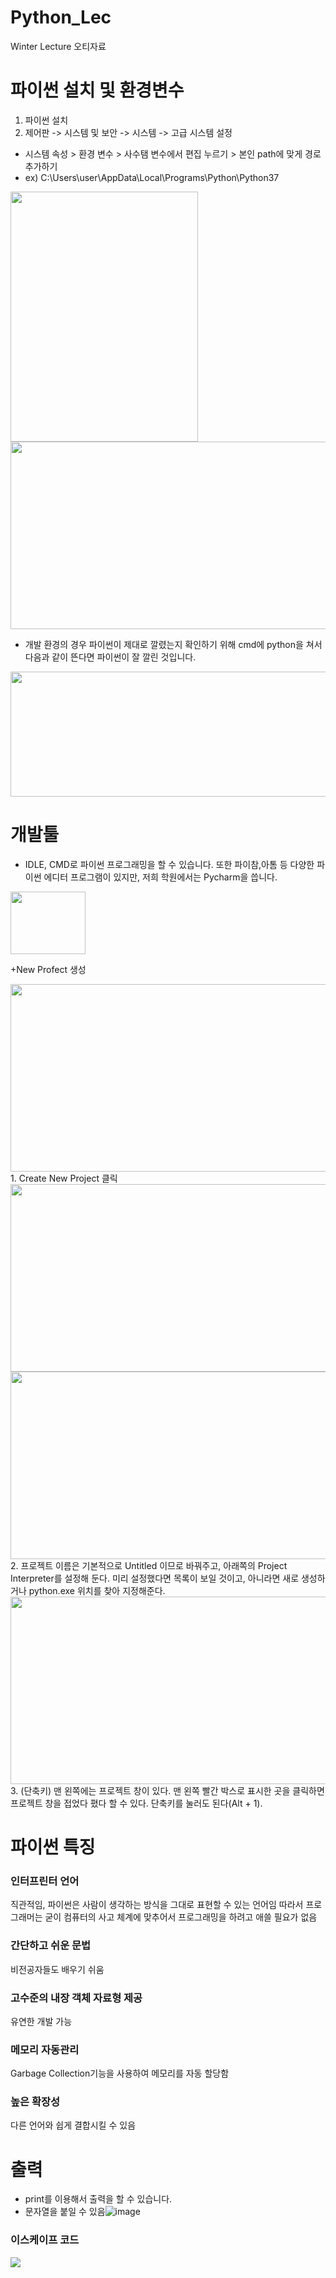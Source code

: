 # Python_Lec
Winter Lecture 오티자료



# 파이썬 설치 및 환경변수

1. 파이썬 설치
2. 제어판 -> 시스템 및 보안 -> 시스템 -> 고급 시스템 설정 
+ 시스템 속성 > 환경 변수 > 사수탬 변수에서 편집 누르기 > 본인 path에 맞게 경로 추가하기
+ ex) C:\Users\user\AppData\Local\Programs\Python\Python37 

<img src="https://user-images.githubusercontent.com/66208800/147761988-53b8867d-a4a5-4edd-ab7f-e0cde271cd64.png" width = "300" height="400"/>
<img src="https://user-images.githubusercontent.com/66208800/147762003-765ff0c6-0d9b-4e3b-8a56-819222dce0ce.png" width = "600" height="300"/>


+ 개발 환경의 경우 파이썬이 제대로 깔렸는지 확인하기 위해 cmd에 python을 쳐서 다음과 같이 뜬다면 파이썬이 잘 깔린 것입니다.
<img src="https://user-images.githubusercontent.com/66208800/147762432-5b43bb09-1aca-4c2d-a7f5-abbfa96ff5f4.png" width = "600" height="200"/>


# 개발툴

+ IDLE, CMD로 파이썬 프로그래밍을 할 수 있습니다. 또한 파이참,아톰 등 다양한 파이썬 에디터 프로그램이 있지만, 저희 학원에서는 Pycharm을 씁니다.
<img src="https://user-images.githubusercontent.com/66208800/147762711-81a4fad6-d476-4d50-80be-17975904101d.png" width = "120" height="100"/>

+New Profect 생성

<img src="https://user-images.githubusercontent.com/66208800/147763775-a7735ee9-36d2-4aab-ae29-ba9dff76ffb8.png" width = "600" height="300"/>
1. Create New Project 클릭

<img src="https://user-images.githubusercontent.com/66208800/147765007-349a0801-26f6-4feb-9fac-734519165e73.png" width = "600" height="300" />
<img src="https://user-images.githubusercontent.com/66208800/147765123-60971b7d-e1b2-46e0-b136-ed6389b0fef0.png" width = "600" height="300"/>
2. 프로젝트 이름은 기본적으로 Untitled 이므로 바꿔주고, 아래쪽의 Project Interpreter를 설정해 둔다. 미리 설정했다면 목록이 보일 것이고, 아니라면 새로 생성하거나 python.exe 위치를 찾아 지정해준다.

<img src="https://user-images.githubusercontent.com/66208800/147763491-6357e11d-bf64-4bc4-8e86-33bc0938ddbd.png" width = "600" height="300"/>
3. (단축키) 맨 왼쪽에는 프로젝트 창이 있다. 맨 왼쪽 빨간 박스로 표시한 곳을 클릭하면 프로젝트 창을 접었다 폈다 할 수 있다. 단축키를 눌러도 된다(Alt + 1).

# 파이썬 특징

### 인터프린터 언어
직관적임, 파이썬은 사람이 생각하는 방식을 그대로 표현할 수 있는 언어임 따라서 프로그래머는 굳이 컴퓨터의 사고 체계에 맞추어서 프로그래밍을 하려고 애쓸 필요가 없음

### 간단하고 쉬운 문법
비전공자들도 배우기 쉬움

### 고수준의 내장 객체 자료형 제공
유연한 개발 가능

### 메모리 자동관리
Garbage Collection기능을 사용하여 메모리를 자동 할당함

### 높은 확장성
다른 언어와 쉽게 결합시킬 수 있음


# 출력
+ print를 이용해서 출력을 할 수 있습니다.
+ 문자열을 붙일 수 있음![image](https://user-images.githubusercontent.com/66208800/147767280-71117f09-88d8-4160-98d3-bfbdec729ab5.png)


### 이스케이프 코드
<img src="https://user-images.githubusercontent.com/66208800/147767193-5fa41388-fb84-43dd-90a8-7a90d26b5c84.png">
